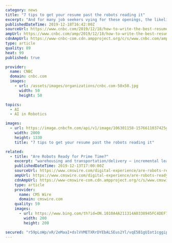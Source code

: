 ```yaml
---
category: news
title: "7 tips to get your resume past the robots reading it"
excerpt: "And for many job seekers vying for these openings, the likelihood they'll submit their application to an artificial intelligence-powered hiring system is growing ... career experts about how to make sure your next application makes it past the initial robot test. AI-powered hiring platforms are designed to identify candidates whose resumes ..."
publishedDateTime: 2019-12-18T16:42:00Z
sourceUrl: https://www.cnbc.com/2019/12/18/how-to-write-the-best-resume-for-artificial-intelligence-and-robots.html
ampUrl: https://www.cnbc.com/amp/2019/12/18/how-to-write-the-best-resume-for-artificial-intelligence-and-robots.html
cdnAmpUrl: https://www-cnbc-com.cdn.ampproject.org/c/s/www.cnbc.com/amp/2019/12/18/how-to-write-the-best-resume-for-artificial-intelligence-and-robots.html
type: article
quality: 89
heat: 99
published: true

provider:
  name: CNBC
  domain: cnbc.com
  images:
    - url: /assets/images/organizations/cnbc.com-50x50.jpg
      width: 50
      height: 50

topics:
  - AI
  - AI in Robotics

images:
  - url: https://image.cnbcfm.com/api/v1/image/106301158-1576611037425gettyimages-1139051812.jpg?v=1576611115
    width: 2000
    height: 1330
    title: "7 tips to get your resume past the robots reading it"

related:
  - title: "Are Robots Ready for Prime Time?"
    excerpt: "warehousing and transportation/delivery — incremental learning can help to program robots to be more human-like through analysis of terabytes of human decision-making scenarios. Yes, we are talking artificial intelligence (AI) and machine learning here. Introducing robots that require human interaction to consumers today is counterproductive."
    publishedDateTime: 2019-12-13T17:00:00Z
    sourceUrl: https://www.cmswire.com/digital-experience/are-robots-ready-for-prime-time/
    ampUrl: https://www.cmswire.com/digital-experience/are-robots-ready-for-prime-time/amp/
    cdnAmpUrl: https://www-cmswire-com.cdn.ampproject.org/c/s/www.cmswire.com/digital-experience/are-robots-ready-for-prime-time/amp/
    type: article
    provider:
      name: CMS Wire
      domain: cmswire.com
    quality: 59
    images:
      - url: https://www.bing.com/th?id=ON.1010A4A211314A0338945FC4DEF70E19
        width: 200
        height: 200

secured: "r59pLoWp/xR/2eMaaI+dslVVMETXRrDYEbALSEus2Yl/vqE5B1gUIot1cggipyf3K/AYiekeq1AhsNslFwaYJ/AN6iT/CBokqCpipD6biJgon/cwXS+6gd3iGlISmaHp/OBUtRMbp4GkrxSLIgPGfFtBOEeFerw9P18Nv+Vx+qlsrG38ubXXdWBKqRXC6YdsfoZBFkO5XXs0xJzXa3qzIStGzrmg/iBx/tyfBVaruI7Deq7riVMycBkHaPsxpihYbgtY8O2rdbyfA5IyUO30Eg==;GvmIskz2sfBCGuOr9Nv0vg=="
---
```


